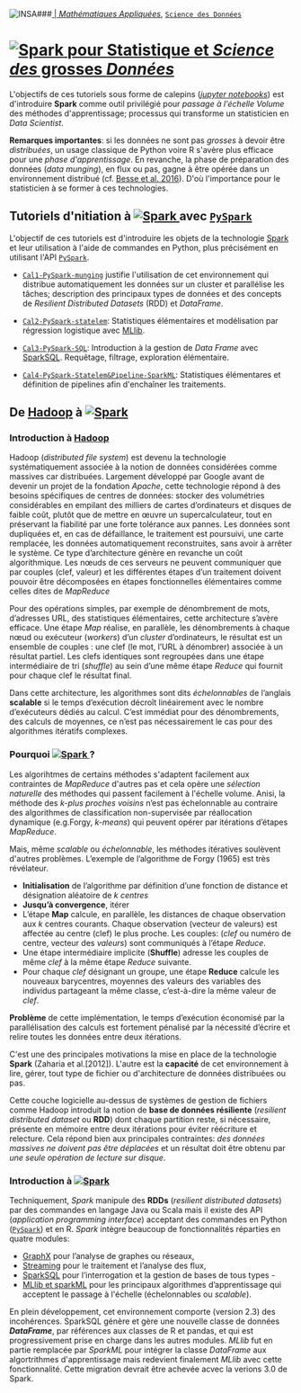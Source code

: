 ###<a href="http://www.insa-toulouse.fr/" ><img src="http://www.math.univ-toulouse.fr/~besse/Wikistat/Images/Logo_INSAvilletoulouse-RVB.png" style="float:left; max-width: 80px; display: inline" alt="INSA"/> |  [*Mathématiques Appliquées*](http://www.math.insa-toulouse.fr/fr/index.html), [`Science des Données`](http://www.math.insa-toulouse.fr/fr/enseignement.html) 

# <a href="http://spark.apache.org/"><img src="http://spark.apache.org/images/spark-logo-trademark.png" style="max-width: 100px; display: inline" alt="Spark"/> </a> [pour Statistique et *Science des* grosses *Données*](https://github.com/wikistat/Intro-Python)

L'objectifs de ces tutoriels sous forme de calepins ([*jupyter notebooks*](http://jupyter.org/)) est d'introduire **Spark** comme outil privilégié pour *passage à l'échelle Volume* des méthodes d'apprentissage; processus qui transforme un statisticien en *Data Scientist*.

**Remarques importantes**: si les données ne sont pas *grosses* à devoir être *distribuées*, un usage classique de Python voire R s'avère plus efficace pour une *phase d'apprentissage*. En revanche, la phase de préparation des données (*data munging*), en flux ou pas, gagne à être opérée dans un environnement distribué (cf. [Besse et al. 2016](https://hal.archives-ouvertes.fr/hal-01350099)). D'où l'importance pour le statisticien à se former à ces technologies.


## Tutoriels d'nitiation à <a href="http://spark.apache.org/"><img src="http://spark.apache.org/images/spark-logo-trademark.png" style="max-width: 80px; display: inline" alt="Spark"/> </a>  avec [`PySpark`](http://spark.apache.org/docs/latest/api/python/)
L'objectif de ces tutoriels est d'introduire les objets de la technologie [Spark](https://spark.apache.org/) et leur utilisation à l'aide de commandes en Python, plus précisément en utilisant l'API  [`PySpark`](http://spark.apache.org/docs/latest/api/python/). 

- [`Cal1-PySpark-munging`](https://github.com/wikistat/Ateliers-Big-Data/blob/master/Intro-PySpark/Cal1-PySpark-munging.ipynb) justifie l'utilisation de cet environnement qui distribue automatiquement les données sur un cluster et parallélise les tâches; description des principaux types de données et des concepts de *Resilient Distributed Datasets* (RDD) et *DataFrame*.
- [`Cal2-PySpark-statelem`](https://github.com/wikistat/Ateliers-Big-Data/blob/master/Intro-PySpark/Cal2-PySpark-statelem.ipynb): Statistiques élémentaires et modélisation par régression logistique avec [MLlib](https://spark.apache.org/mllib/).
- [`Cal3-PySpark-SQL`](https://github.com/wikistat/Ateliers-Big-Data/blob/master/Intro-PySpark/Cal3-PySpark-SQL.ipynb): Introduction à la gestion de *Data Frame* avec [SparkSQL](http://spark.apache.org/sql/). Requêtage, filtrage, exploration élémentaire.

- [`Cal4-PySpark-Statelem&Pipeline-SparkML`](https://github.com/wikistat/Ateliers-Big-Data/blob/master/Intro-PySpark/Cal4-PySpark-Statelem&Pipeline-SparkML.ipynb): Statistiques élémentares et définition de pipelines afin d'enchaîner les traitements.



## De [Hadoop](http://hadoop.apache.org/) à <a href="http://spark.apache.org/"><img src="http://spark.apache.org/images/spark-logo-trademark.png" style="max-width: 80px; display: inline" alt="Spark"/> </a> 

### Introduction à [Hadoop](http://hadoop.apache.org/)

Hadoop (*distributed file system*) est devenu la technologie systématiquement associée à la notion de données considérées comme massives car distribuées. Largement développé par Google
avant de devenir un projet de la fondation *Apache*, cette technologie répond à des besoins spécifiques de centres de données: stocker
des volumétries considérables en empilant des milliers de cartes d’ordinateurs et disques de faible coût, plutôt que de mettre en œuvre un supercalculateur, tout en préservant la fiabilité par une forte tolérance aux pannes. Les données sont dupliquées et, en cas de défaillance, le traitement est poursuivi, une carte remplacée,
les données automatiquement reconstruites, sans avoir à arrêter le système. Ce type d’architecture génère en revanche un coût algorithmique. Les nœuds de ces serveurs ne peuvent communiquer que par couples (clef, valeur) et les différentes étapes d’un traitement doivent pouvoir être décomposées en étapes fonctionnelles élémentaires comme celles dites de *MapReduce*

Pour des opérations simples, par exemple de dénombrement de mots, d’adresses URL, des statistiques élémentaires, cette architecture s’avère efficace. Une étape *Map* réalise, en parallèle, les dénombrements à chaque nœud ou exécuteur (*workers*) d’un *cluster*
d’ordinateurs, le résultat est un ensemble de couples : une clef (le mot, l’URL à dénombrer) associée à un résultat partiel. Les clefs identiques sont regroupées dans une étape intermédiaire de tri (*shuffle*) au sein d’une même étape *Reduce* qui fournit pour chaque clef le résultat final.

Dans cette architecture, les algorithmes sont dits *échelonnables* de l’anglais **scalable** si  le  temps  d’exécution  décroît  linéairement  avec  le  nombre  d’exécuteurs dédiés au calcul. C’est immédiat pour des dénombrements, des calculs de
moyennes, ce n’est pas nécessairement le cas pour des algorithmes itératifs complexes. 

### Pourquoi <a href="http://spark.apache.org/"><img src="http://spark.apache.org/images/spark-logo-trademark.png" style="max-width: 80px; display: inline" alt="Spark"/> </a>?
Les algorihtmes de certains méthodes s'adaptent facilement aux contraintes de *MapReduce* d'autres pas et cela opère une *sélection naturelle* des méthodes qui passent facilement à l'échelle volume. Anisi, la méthode des *k-plus proches voisins* n’est pas échelonnable au contraire des algorithmes de classification non-supervisée par réallocation dynamique (e.g.Forgy, *k-means*) qui peuvent opérer par itérations d’étapes *MapReduce*.

Mais, même *scalable* ou *échelonnable*, les méthodes itératives soulèvent d'autres problèmes. L’exemple de l’algorithme de Forgy (1965) est très révélateur.

- **Initialisation** de l’algorithme par définition d’une fonction de distance et désignation aléatoire de *k centres*
- **Jusqu’à convergence**, itérer
 - L’étape **Map** calcule, en parallèle, les distances de chaque observation aux *k* centres courants. Chaque observation (vecteur
de  valeurs)  est  affectée  au  centre  (clef)  le  plus  proche.  Les couples: (*clef* ou numéro de centre, vecteur des *valeurs*) sont
communiqués à l’étape *Reduce*.
 - Une étape intermédiaire implicite (**Shuffle**) adresse les couples
de même *clef* à la même étape *Reduce* suivante.
 - Pour chaque *clef* désignant un groupe, une étape **Reduce** calcule
les nouveaux barycentres, moyennes des valeurs des variables des individus partageant la même classe, c’est-à-dire la même valeur de *clef*.

**Problème** de cette implémentation, le temps d’exécution économisé par la parallélisation des calculs est fortement pénalisé par la nécessité d’écrire et relire toutes les données entre deux itérations.

C'est une des principales motivations la mise en place de la technologie **Spark** (Zaharia et al.[2012]). L'autre est la **capacité** de cet environnement à lire, gérer, tout type de fichier ou d'architecture de données distribuées ou pas.

Cette couche logicielle au-dessus de systèmes de gestion de fichiers comme Hadoop introduit la notion de **base de données résiliente** (*resilient distributed dataset* ou **RDD**) dont chaque partition reste, si nécessaire, présente en mémoire entre deux itérations pour éviter réécriture et relecture. Cela répond bien aux principales contraintes: *des données massives ne doivent pas être déplacées* et un résultat doit être obtenu par *une seule opération de lecture sur disque*.


### Introduction à <a href="http://spark.apache.org/"><img src="http://spark.apache.org/images/spark-logo-trademark.png" style="max-width: 80px; display: inline" alt="Spark"/> </a> 

Techniquement, *Spark* manipule des **RDDs** (*resilient distributed datasets*) par des commandes en langage Java ou Scala mais il existe des API (*application programming interface*) acceptant des commandes en Python ([`PySpark`](http://spark.apache.org/docs/latest/api/python/)) et en  R. *Spark* intègre  beaucoup  de fonctionnalités réparties en quatre modules:

- [GraphX](http://spark.apache.org/graphx/) pour l’analyse de graphes ou réseaux, 
- [Streaming](http://spark.apache.org/streaming/) pour le traitement et l’analyse des flux,
- [SparkSQL](http://spark.apache.org/sql/) pour l’interrogation et la gestion de bases de tous types - 
- [MLlib et sparkML](http://spark.apache.org/mllib/) pour les principaux algorithmes d’apprentissage qui acceptent le passage à l'échelle (échelonnables ou *scalable*).

En plein développement, cet environnement comporte (version 2.3) des incohérences. SparkSQL génère et gère une nouvelle classe de données ***DataFrame***, par références aux classes de R et pandas, et qui est progressivement prise en charge dans les autres modules. *MLlib* fut en partie remplacée par *SparkML* pour intégrer la classe *DataFrame* aux algortrithmes d'apprentissage mais redevient finalement *MLlib* avec cette fonctionnalité. Cette migration devrait être achevée acvec la verions 3.0 de Spark.


